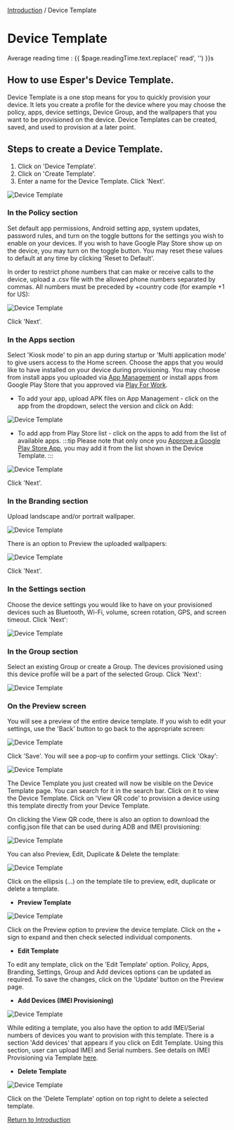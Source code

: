 [Introduction](../index.md) / Device Template

# Device Template
<div class="avg-reading-time" style="margin-top: 0rem;">Average reading time : {{ $page.readingTime.text.replace(' read', '') }}s</div>

## How to use Esper's Device Template.

Device Template is a one stop means for you to quickly provision your device. It lets you create a profile for the device where you may choose the policy, apps, device settings, Device Group, and the wallpapers that you want to be provisioned on the device. Device Templates can be created, saved, and used to provision at a later point.

## Steps to create a Device Template.

1.  Click on 'Device Template'.
2.  Click on 'Create Template'.
3.  Enter a name for the Device Template. Click 'Next'.

![Device Template](../../assets/OLD_DASHBOARD/1_DT.png)

### In the Policy section

Set default app permissions, Android setting app, system updates, password rules, and turn on the toggle buttons for the settings you wish to enable on your devices. If you wish to have Google Play Store show up on the device, you may turn on the toggle button. You may reset these values to default at any time by clicking 'Reset to Default'.

In order to restrict phone numbers that can make or receive calls to the device, upload a .csv file with the allowed phone numbers separated by commas. All numbers must be preceded by +country code (for example +1 for US):

![Device Template](../../assets/OLD_DASHBOARD/2_DT.png)

Click 'Next'.

### In the Apps section

Select 'Kiosk mode' to pin an app during startup or 'Multi application mode' to give users access to the Home screen. Choose the apps that you would like to have installed on your device during provisioning. You may choose from install apps you uploaded via [App Management](../app-management/index.md) or install apps from Google Play Store that you approved via [Play For Work](../play-work/index.md).

*   To add your app, upload APK files on App Management - click on the app from the dropdown, select the version and click on Add:

![Device Template](../../assets/OLD_DASHBOARD/3_DT.png)

*   To add app from Play Store list - click on the apps to add from the list of available apps. 
:::tip
Please note that only once you [Approve a Google Play Store App](how-approve-google-play-store-app/index.md), you may add it from the list shown in the Device Template.
:::

![Device Template](../../assets/OLD_DASHBOARD/4_DT.png)

Click 'Next'.

### In the Branding section

Upload landscape and/or portrait wallpaper.

![Device Template](../../assets/OLD_DASHBOARD/11_DT.png)

There is an option to Preview the uploaded wallpapers:

![Device Template](../../assets/OLD_DASHBOARD/11.1_DT.png)

Click 'Next'.

### In the Settings section

Choose the device settings you would like to have on your provisioned devices such as Bluetooth, Wi-Fi, volume, screen rotation, GPS, and screen timeout. Click 'Next':

![Device Template](../../assets/OLD_DASHBOARD/12_DT.png)

### In the Group section

Select an existing Group or create a Group. The devices provisioned using this device profile will be a part of the selected Group. Click 'Next':

![Device Template](../../assets/OLD_DASHBOARD/13_DT.png)

### On the Preview screen
 You will see a preview of the entire device template. If you wish to edit your settings, use the 'Back' button to go back to the appropriate screen:

![Device Template](../../assets/OLD_DASHBOARD/14_DT.png)

Click 'Save'. You will see a pop-up to confirm your settings. Click 'Okay':

![Device Template](../../assets/OLD_DASHBOARD/15_DT.png)

The Device Template you just created will now be visible on the Device Template page. You can search for it in the search bar. Click on it to view the Device Template. Click on 'View QR code' to provision a device using this template directly from your Device Template.

On clicking the View QR code, there is also an option to download the config.json file that can be used during ADB and IMEI provisioning:

![Device Template](../../assets/OLD_DASHBOARD/19_DT.png)

  
You can also Preview, Edit, Duplicate & Delete the template:

![Device Template](../images/temp_2.png)

Click on the ellipsis (...) on the template tile to preview, edit, duplicate or delete a template.

*   **Preview Template**

![Device Template](../../assets/OLD_DASHBOARD/17_DT.png)

Click on the Preview option to preview the device template. Click on the + sign to expand and then check selected individual components.

*   **Edit Template**

To edit any template, click on the 'Edit Template' option. Policy, Apps, Branding, Settings, Group and Add devices options can be updated as required. To save the changes, click on the 'Update' button on the Preview page.

*   **Add Devices (IMEI Provisioning)**

![Device Template](../../assets/OLD_DASHBOARD/13.1_DT.png)

While editing a template, you also have the option to add IMEI/Serial numbers of devices you want to provision with this template. There is a section 'Add devices' that appears if you click on Edit Template. Using this section, user can upload IMEI and Serial numbers. See details on IMEI Provisioning via Template [here](imei-provisioning-template/index.html).

*   **Delete Template**

![Device Template](../../assets/OLD_DASHBOARD/18_DT.png)

Click on the 'Delete Template' option on top right to delete a selected template.

  

[Return to Introduction](../index.md)
